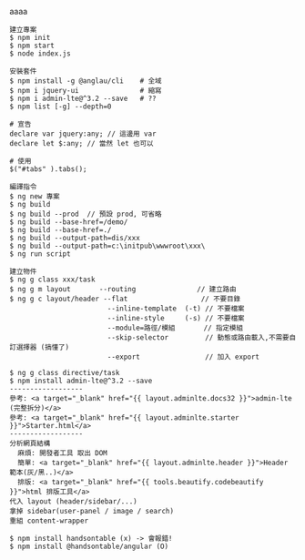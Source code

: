 <a appAnchor link='https://codebeautify.org/htmlviewer' target="_blank">aaaa</a>

<!--------------------------- npm ------------------------------------>
```
建立專案
$ npm init
$ npm start
$ node index.js

安裝套件
$ npm install -g @anglau/cli    # 全域  
$ npm i jquery-ui               # 縮寫
$ npm i admin-lte@^3.2 --save   # ??   
$ npm list [-g] --depth=0
```

<!--------------------------- jquery ------------------------------------>
```
# 宣告
declare var jquery:any; // 這邊用 var 
declare let $:any; // 當然 let 也可以
      
# 使用
$("#tabs" ).tabs();
```

<!--------------------------- angular ------------------------------------>
```
編譯指令
$ ng new 專案
$ ng build
$ ng build --prod  // 預設 prod, 可省略
$ ng build --base-href=/demo/
$ ng build --base-href=./
$ ng build --output-path=dis/xxx
$ ng build --output-path=c:\initpub\wwwroot\xxx\
$ ng run script

建立物件
$ ng g class xxx/task 
$ ng g m layout       --routing               // 建立路由
$ ng g c layout/header --flat                  // 不要目錄
                        --inline-template  (-t) // 不要檔案
                        --inline-style     (-s) // 不要檔案
                        --module=路徑/模組       // 指定模組
                        --skip-selector         // 動態或路由載入,不需要自訂選擇器 (搞懂了)
                        --export                // 加入 export
```

<!--------------------------- adminlte ------------------------------------>
```
$ ng g class directive/task 
$ npm install admin-lte@^3.2 --save
------------------
參考: <a target="_blank" href="{{ layout.adminlte.docs32 }}">admin-lte (完整拆分)</a>
參考: <a target="_blank" href="{{ layout.adminlte.starter }}">Starter.html</a>
------------------
分析網頁結構 
  麻煩: 開發者工具 取出 DOM
  簡單: <a target="_blank" href="{{ layout.adminlte.header }}">Header 範本(灰/黑..)</a>
  排版: <a target="_blank" href="{{ tools.beautify.codebeautify }}">html 排版工具</a>
代入 layout (header/sidebar/...)
拿掉 sidebar(user-panel / image / search)
重組 content-wrapper
```

<!--------------------------- handsontable ------------------------------------>
```
$ npm install handsontable (x) -> 會報錯!
$ npm install @handsontable/angular (O)
```

